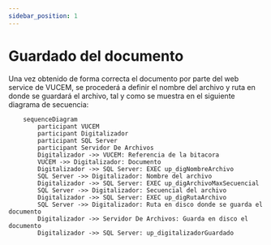 ```yaml
---
sidebar_position: 1
---
```

# Guardado del documento

Una vez obtenido de forma correcta el documento por parte del web service de VUCEM, se procederá a definir el nombre del archivo y ruta en donde se guardará el archivo, tal y como se muestra en el siguiente diagrama de secuencia:

```kroki type=mermaid
    sequenceDiagram
        participant VUCEM
        participant Digitalizador
        participant SQL Server
        participant Servidor De Archivos
        Digitalizador ->> VUCEM: Referencia de la bitacora
        VUCEM ->> Digitalizador: Documento
        Digitalizador ->> SQL Server: EXEC up_digNombreArchivo
        SQL Server ->> Digitalizador: Nombre del archivo
        Digitalizador ->> SQL Server: EXEC up_digArchivoMaxSecuencial
        SQL Server ->> Digitalizador: Secuencial del archivo
        Digitalizador ->> SQL Server: EXEC up_digRutaArchivo
        SQL Server ->> Digitalizador: Ruta en disco donde se guarda el documento
        Digitalizador ->> Servidor De Archivos: Guarda en disco el documento
        Digitalizador ->> SQL Server: up_digitalizadorGuardado
```
